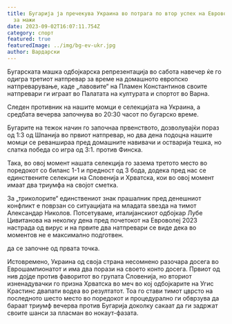 ```yaml
---
title: Бугарија ја пречекува Украина во потрага по втор успех на Евроволеј 2023
  за мажи
date: 2023-09-02T16:07:11.754Z
category: спорт
featured: true
featuredImage: ../img/bg-ev-ukr.jpg
author: Вардарски
---
```

Бугарската машка одбојкарска репрезентација во сабота навечер ќе го одигра третиот натпревар за време на домашното европско натпреварување, каде „лавовите“ на Пламен Константинов своите натпревари ги играат во Палатата на културата и спортот во Варна.

Следен противник на нашите момци е селекцијата на Украина, а средбата вечерва започнува во 20:30 часот по бугарско време.

Бугарите на тежок начин го започнаа првенството, дозволувајќи пораз од 1:3 од Шпанија во првиот натпревар, но два дена подоцна нашите момци се реваншираа пред домашните навивачи и остварија тешка, но слатка победа со игра од 3:1. против Финска.

Така, во овој момент нашата селекција го зазема третото место во поредокот со биланс 1-1 и предност од 3 бода, додека пред нас се единствените селекции на Словенија и Хрватска, кои во овој момент имаат два триумфа на својот сметка.

За „триколорите“ единствениот знак прашалник пред денешниот конфликт е поврзан со ситуацијата на младата ѕвезда на тимот Александар Николов. Потсетуваме, италијанскиот одбојкар Лубе Цивитанова на неколку дена пред почетокот на Евроволеј 2023 настрада од вирус и на првите два натпревари се виде дека во моментов не е максимално подготвен.

да се започне од првата точка.

Истовремено, Украина од своја страна несомнено разочара досега во Еврошампионатот и има два порази на своето конто досега. Првиот од нив дојде против фаворитот во групата Словенија, но вториот изненадувачки го призна Хрватска во меч во кој одбојкарите на Угис Крастинс двапати водеа во резултатот. Тоа го стави тимот цврсто на последното шесто место во поредокот и процедурално ги обврзува да бараат триумф вечерва против Бугарија доколку сакаат да ги задржат своите шанси за пласман во нокаут-фазата.